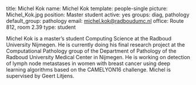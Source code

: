 title: Michel Kok
name: Michel Kok
template: people-single
picture: Michel_Kok.jpg
position: Master student
active: yes
groups: diag, pathology
default_group: pathology
email: michel.kok@radboudumc.nl
office: Route 812, room 2.39
type: student


Michel Kok is a master’s student Computing Science at the Radboud University Nijmegen. He is currently doing his final research project at the Computational Pathology group of the Department of Pathology of the Radboud University Medical Center in Nijmegen. He is working on detection of lymph node metastases in women with breast cancer using deep learning algorithms based on the CAMELYON16 challenge. Michel is supervised by Geert Litjens.
